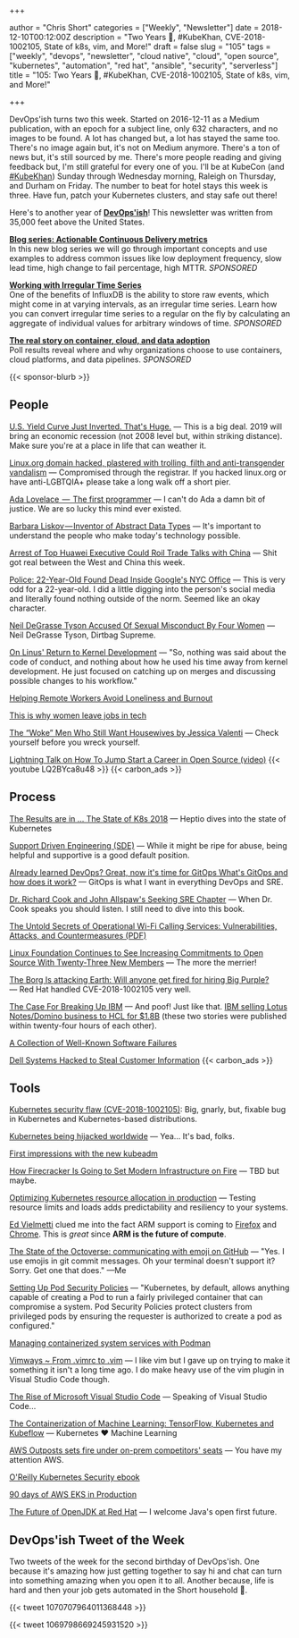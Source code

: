 +++

author = "Chris Short"
categories = ["Weekly", "Newsletter"]
date = 2018-12-10T00:12:00Z
description = "Two Years 🎂, #KubeKhan, CVE-2018-1002105, State of k8s, vim, and More!"
draft = false
slug = "105"
tags = ["weekly", "devops", "newsletter", "cloud native", "cloud", "open source", "kubernetes", "automation", "red hat", "ansible", "security", "serverless"]
title = "105: Two Years 🎂, #KubeKhan, CVE-2018-1002105, State of k8s, vim, and More!"

+++

DevOps'ish turns two this week. Started on 2016-12-11 as a Medium publication, with an epoch for a subject line, only 632 characters, and no images to be found. A lot has changed but, a lot has stayed the same too. There's no image again but, it's not on Medium anymore. There's a ton of news but, it's still sourced by me. There's more people reading and giving feedback but, I'm still grateful for every one of you. I'll be at KubeCon (and [#KubeKhan](https://twitter.com/search?q=%23KubeKhan)) Sunday through Wednesday morning, Raleigh on Thursday, and Durham on Friday. The number to beat for hotel stays this week is three. Have fun, patch your Kubernetes clusters, and stay safe out there!

Here's to another year of [**DevOps'ish**](https://devopsish.com/)! This newsletter was written from 35,000 feet above the United States.

[**Blog series: Actionable Continuous Delivery metrics**](https://www.gocd.org/tags/cd-analytics.html)  
In this new blog series we will go through important concepts and use examples to address common issues like low deployment frequency, slow lead time, high change to fail percentage, high MTTR. *SPONSORED*

[**Working with Irregular Time Series**](https://www.influxdata.com/blog/working-with-irregular-time-series/?utm_campaign=devopsish&utm_medium=partner&utm_source=email&utm_content=&utm_term=)  
One of the benefits of InfluxDB is the ability to store raw events, which might come in at varying intervals, as an irregular time series. Learn how you can convert irregular time series to a regular on the fly by calculating an aggregate of individual values for arbitrary windows of time. *SPONSORED*

[**The real story on container, cloud, and data adoption**](https://www.oreilly.com/pub/cpc/175842)  
Poll results reveal where and why organizations choose to use containers, cloud platforms, and data pipelines. *SPONSORED*

{{< sponsor-blurb >}}

## People

[U.S. Yield Curve Just Inverted. That's Huge.](https://www.bloomberg.com/opinion/articles/2018-12-03/u-s-yield-curve-just-inverted-that-s-huge) — This is a big deal. 2019 will bring an economic recession (not 2008 level but, within striking distance). Make sure you're at a place in life that can weather it.

[Linux.org domain hacked, plastered with trolling, filth and anti-transgender vandalism](https://www.theregister.co.uk/2018/12/07/linuxorg_hacked/) — Compromised through the registrar. If you hacked linux.org or have anti-LGBTQIA+ please take a long walk off a short pier.

[Ada Lovelace  —  The first programmer](https://medium.com/a-computer-of-ones-own/ada-lovelace-the-first-programmer-954c32228481) — I can't do Ada a damn bit of justice. We are so lucky this mind ever existed.

[Barbara Liskov — Inventor of Abstract Data Types](https://medium.com/a-computer-of-ones-own/barbara-liskov-inventor-of-abstract-data-types-9f8908fdcf86) — It's important to understand the  people who make today's technology possible.

[Arrest of Top Huawei Executive Could Roil Trade Talks with China](https://foreignpolicy.com/2018/12/07/arrest-of-top-huawei-executive-could-roil-trade-talks-with-china/) — Shit got real between the West and China this week.

[Police: 22-Year-Old Found Dead Inside Google's NYC Office](https://newyork.cbslocal.com/2018/12/08/22-year-old-found-dead-google/) — This is very odd for a 22-year-old. I did a little digging into the person's social media and literally found nothing outside of the norm. Seemed like an okay character.

[Neil DeGrasse Tyson Accused Of Sexual Misconduct By Four Women](https://www.buzzfeednews.com/article/azeenghorayshi/neil-degrasse-tyson-sexual-allegations-four-women) — Neil DeGrasse Tyson, Dirtbag Supreme.

[On Linus' Return to Kernel Development](https://www.linuxjournal.com/content/linus-returns-kernel-development-0) — "So, nothing was said about the code of conduct, and nothing about how he used his time away from kernel development. He just focused on catching up on merges and discussing possible changes to his workflow."

[Helping Remote Workers Avoid Loneliness and Burnout](https://hbr.org/2018/11/helping-remote-workers-avoid-loneliness-and-burnout)

[This is why women leave jobs in tech](https://www.fastcompany.com/90274067/this-is-why-women-leave-jobs-in-tech)

[The “Woke” Men Who Still Want Housewives by Jessica Valenti](https://medium.com/s/jessica-valenti/the-woke-men-who-still-want-housewives-debb2ad46aa0) — Check yourself before you wreck yourself.

[Lightning Talk on How To Jump Start a Career in Open Source (video)](http://www.schabell.org/2018/12/all-things-open-2018-lightning-talk-video.html)
{{< youtube LQ2BYca8u48 >}}
{{< carbon_ads >}}

## Process

[The Results are in ... The State of K8s 2018](https://blog.heptio.com/the-results-are-in-the-state-of-k8s-2018-d25e54819416) — Heptio dives into the state of Kubernetes

[Support Driven Engineering (SDE)](http://willgallego.com/2018/12/09/support-driven-engineering-sde/) — While it might be ripe for abuse, being helpful and supportive is a good default position.

[Already learned DevOps? Great, now it's time for GitOps What's GitOps and how does it work?](https://thenextweb.com/contributors/2018/12/08/all-you-need-to-know-about-gitops/) — GitOps is what I want in everything DevOps and SRE.

[Dr. Richard Cook and John Allspaw's Seeking SRE Chapter](http://www.adaptivecapacitylabs.com/blog/2018/12/06/chapter-in-seeking-sre-sre-cognitive-work/) — When Dr. Cook speaks you should listen. I still need to dive into this book.

[The Untold Secrets of Operational Wi-Fi Calling Services:
Vulnerabilities, Attacks, and Countermeasures (PDF)](https://arxiv.org/pdf/1811.11274.pdf)

[Linux Foundation Continues to See Increasing Commitments to Open Source With Twenty-Three New Members](https://www.linuxfoundation.org/press-release/2018/11/linux-foundation-continues-to-see-increasing-commitments-to-open-source-with-twenty-three-new-members-in-october/) — The more the merrier!

[The Borg Is attacking Earth: Will anyone get fired for hiring Big Purple?](https://medium.com/@johndavidmarx/the-borg-is-attacking-earth-will-anyone-get-fired-for-hiring-big-purple-b791f2eb63a7) — Red Hat handled CVE-2018-1002105 very well.

[The Case For Breaking Up IBM](https://seekingalpha.com/article/4226183-case-breaking-ibm) — And poof! Just like that. [IBM selling Lotus Notes/Domino business to HCL for $1.8B](https://techcrunch.com/2018/12/07/ibm-selling-lotus-notes-domino-business-to-hcl-for-1-8b/) (these two stories were published within twenty-four hours of each other).

[A Collection of Well-Known Software Failures](http://www.cse.psu.edu/~gxt29/bug/softwarebug.html)

[Dell Systems Hacked to Steal Customer Information](https://www.bleepingcomputer.com/news/security/dell-systems-hacked-to-steal-customer-information/)
{{< carbon_ads >}}

## Tools

[Kubernetes security flaw (CVE-2018-1002105)](https://elastisys.com/2018/12/04/kubernetes-critical-security-flaw-cve-2018-1002105/): Big, gnarly, but, fixable bug in Kubernetes and Kubernetes-based distributions.

[Kubernetes being hijacked worldwide](https://blog.binaryedge.io/2018/12/06/kubernetes-being-hijacked-worldwide/) — Yea... It's bad, folks.

[First impressions with the new kubeadm](https://elastisys.com/2018/12/05/first-impressions-with-the-new-kubeadm/)

[How Firecracker Is Going to Set Modern Infrastructure on Fire](https://thenewstack.io/how-firecracker-is-going-to-set-modern-infrastructure-on-fire/) — TBD but maybe.

[Optimizing Kubernetes resource allocation in production](https://opensource.com/article/18/12/optimizing-kubernetes-resource-allocation-production) — Testing resource limits and loads adds predictability and resiliency to your systems.

[Ed Vielmetti](https://twitter.com/worksonarm) clued me into the fact ARM support is coming to [Firefox](https://www.bleepingcomputer.com/news/software/mozilla-announces-a-native-arm64-version-of-firefox/) and [Chrome](https://www.neowin.net/news/microsoft-and-google-are-working-together-to-bring-chrome-to-windows-on-arm). This is *great* since **ARM is the future of compute**.

[The State of the Octoverse: communicating with emoji on GitHub](https://blog.github.com/2018-12-07-octoverse-emoji-on-github/) — "Yes. I use emojis in git commit messages. Oh your terminal doesn't support it? Sorry. Get one that does." —Me

[Setting Up Pod Security Policies](https://joshrosso.com/posts/setting-up-psps) — "Kubernetes, by default, allows anything capable of creating a Pod to run a fairly privileged container that can compromise a system. Pod Security Policies protect clusters from privileged pods by ensuring the requester is authorized to create a pod as configured."

[Managing containerized system services with Podman](https://developers.redhat.com/blog/2018/11/29/managing-containerized-system-services-with-podman/)

[Vimways ~ From .vimrc to .vim](https://vimways.org/2018/from-vimrc-to-vim/) — I like vim but I gave up on trying to make it something it isn't a long time ago. I do make heavy use of the vim plugin in Visual Studio Code though.

[The Rise of Microsoft Visual Studio Code](https://triplebyte.com/blog/editor-report-the-rise-of-visual-studio-code) — Speaking of Visual Studio Code...

[The Containerization of Machine Learning: TensorFlow, Kubernetes and Kubeflow](https://medium.com/datadriveninvestor/the-containerization-of-machine-learning-tensorflow-kubernetes-and-kubeflow-93bcdfb01ad5) — Kubernetes ❤️ Machine Learning

[AWS Outposts sets fire under on-prem competitors' seats](https://siliconangle.com/2018/11/30/aws-outpost-sets-fire-under-on-prem-competitors-seats-reinvent/) — You have my attention AWS.

[O'Reilly Kubernetes Security ebook](https://info.aquasec.com/kubernetes-security)

[90 days of AWS EKS in Production](https://kubedex.com/90-days-of-aws-eks-in-production/)

[The Future of OpenJDK at Red Hat](https://www.infoq.com/news/2018/11/red-hat-openjdk-gc-Nov18) — I welcome Java's open first future.

## DevOps'ish Tweet of the Week

Two tweets of the week for the second birthday of DevOps'ish. One because it's amazing how just getting together to say hi and chat can turn into something amazing when you open it to all. Another because, life is hard and then your job gets automated in the Short household 🎄.

{{< tweet 1070707964011368448 >}}

{{< tweet 1069798669245931520 >}}